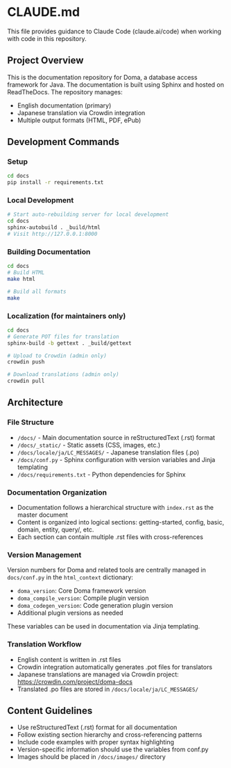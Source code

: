 # CLAUDE.md

This file provides guidance to Claude Code (claude.ai/code) when working with code in this repository.

## Project Overview

This is the documentation repository for Doma, a database access framework for Java. The documentation is built using Sphinx and hosted on ReadTheDocs. The repository manages:

- English documentation (primary)
- Japanese translation via Crowdin integration
- Multiple output formats (HTML, PDF, ePub)

## Development Commands

### Setup
```bash
cd docs
pip install -r requirements.txt
```

### Local Development
```bash
# Start auto-rebuilding server for local development
cd docs
sphinx-autobuild . _build/html
# Visit http://127.0.0.1:8000
```

### Building Documentation
```bash
cd docs
# Build HTML
make html

# Build all formats
make
```

### Localization (for maintainers only)
```bash
cd docs
# Generate POT files for translation
sphinx-build -b gettext . _build/gettext

# Upload to Crowdin (admin only)
crowdin push

# Download translations (admin only)  
crowdin pull
```

## Architecture

### File Structure
- `/docs/` - Main documentation source in reStructuredText (.rst) format
- `/docs/_static/` - Static assets (CSS, images, etc.)
- `/docs/locale/ja/LC_MESSAGES/` - Japanese translation files (.po)
- `/docs/conf.py` - Sphinx configuration with version variables and Jinja templating
- `/docs/requirements.txt` - Python dependencies for Sphinx

### Documentation Organization
- Documentation follows a hierarchical structure with `index.rst` as the master document
- Content is organized into logical sections: getting-started, config, basic, domain, entity, query/, etc.
- Each section can contain multiple .rst files with cross-references

### Version Management
Version numbers for Doma and related tools are centrally managed in `docs/conf.py` in the `html_context` dictionary:
- `doma_version`: Core Doma framework version
- `doma_compile_version`: Compile plugin version  
- `doma_codegen_version`: Code generation plugin version
- Additional plugin versions as needed

These variables can be used in documentation via Jinja templating.

### Translation Workflow
- English content is written in .rst files
- Crowdin integration automatically generates .pot files for translators
- Japanese translations are managed via Crowdin project: https://crowdin.com/project/doma-docs
- Translated .po files are stored in `/docs/locale/ja/LC_MESSAGES/`

## Content Guidelines

- Use reStructuredText (.rst) format for all documentation
- Follow existing section hierarchy and cross-referencing patterns
- Include code examples with proper syntax highlighting
- Version-specific information should use the variables from conf.py
- Images should be placed in `/docs/images/` directory